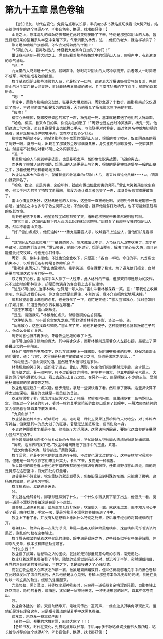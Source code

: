 # 第九十五章 黑色卷轴
        【告知书友，时代在变化，免费站点难以长存，手机app多书源站点切换看书大势所趋，站长给你推荐的这个换源APP，听书音色多、换源、找书都好使！】
       山顶之上，原本混乱的战场仿佛都是在此时变得安静了下来，特别是那些邙阴山的人马，皆是目瞪口呆的望着那从半空中栽落下来，气息消散的杨鬼，这...他们的老大，就这样被杀了？
       那可是神魄境的强者啊，怎么会死得如此的干脆？！
       “邙阴山的人，若再敢抵抗，休怪我九龙寨今日血洗了你们！”
       雷山身形落到一颗大树之上，虎目扫视着那些惶惶然中的邙阴山人马，厉喝声中，有着浓浓的杀气涌动。
       “杀！”
       九龙寨的人马则是士气大涨，暴喝声中，顿时将邙阴山的人马冲杀而开，后者等人一时间溃不成军，再难形成有效的抵御。
       牧尘望着邙阴山那些溃败的人马，也是松了一口气，运转着大浮屠诀吸收灵气恢复着，先前雷山的出手实在是太过果断，面对着杨鬼霎那间的虚弱，几乎毫不犹豫的下了杀手，彻底的将其斩杀。
       “嘭！”
       半空中，周野与柳宗的交战处，狂暴灵力爆发而开，周野急退了十数步，而那柳宗却仅仅退后了两步，不过他的面色却是极为的难看，因为他看见了杨鬼那冰凉下来的尸体。
       “废物！”
       柳宗心头微惊，旋即咬牙切齿的骂了一声，杨鬼这一死，基本就是葬送了他们的大好局面。
       “哈哈，柳宗，看来今日的事，你没办法如愿了！”周野也是在此时冷笑出声，杨鬼一死，他们这边士气大涨，而且关键是雷山也能腾出手来，与他联手对付柳宗，面对着两名神魄境初期的强者，就算这柳宗是神魄境中期，也难以讨到多少好处。
       柳宗面色阴晴不定，他望着那些溃不成军的邙阴山人马，恨恨的咬了咬牙，旋即阴森森的看了周野一眼，身形一动，出现在了那被牧尘轰得满身焦黑，身受重伤的柳暝身旁，一把将其抓住，然后毫不犹豫的对着邙阴山之外闪掠而去。
       “退！”
       那些柳域的人马见到柳宗退走，也是暴喝出声，旋即急忙脱离战圈，飞速的离去。
       而失去了柳域人马的相助，邙阴山的人马更是士气全失，很快的便是被攻进堡垒一般的山寨之中，接着便是开始有着跪地投降。
       牧尘站在高大的寨墙上，望着那些四散逃窜的邙阴山人马，看来以后这北灵境****中，邙阴山就要除名了。
       “哈哈，牧尘，真是厉害，这般年龄，就能布置出如此厉害的灵阵。”雷山大笑着落到牧尘身旁，他大手用力的拍了拍牧尘的肩膀，那股力道让得后者苦笑了一声，浑身骨头感觉都要散架了。
       雷山心情显然极好，这杨鬼是他的大对头，这些年一直被他压制，没想到今日却是能够一雪前耻，当然这之中也多亏了牧尘灵阵之助，不然的话，就算他能够打败杨鬼，也不可能如意轻易的取其性命。
       周野也是落下身来，他望着牧尘欣慰的笑了笑，看来这次把他带来果然是明智的啊。
       “雷大当家，这邙阴山剩下的人该怎么处理就交给你吧。”周野看了看那些投降的邙阴山人马，然后冲着雷山笑道。
       “好。”雷山点点头，他们这种****势力最需要人手，牧域看不上这些人，但他们却是看得上。
       “这邙阴山乃是北灵境****最强的势力，想来藏宝也不少，人马我们九龙寨收编了，至于那些藏宝，就由你们取走吧。”雷山笑道，他倒也不过分，邙阴山覆灭，解决了他心头大患，而且还能借此结交牧域，他也是心甘情愿。
       周野一笑，倒并未拒绝，不过也没全盘收下，只是道：“各自一半吧，今日的事，九龙寨也损失不小，以后我们还有的是合作的机会。”
       “那就多谢周兄了。”雷山也没矫情，抱拳笑道，现在得罪了柳域，为了避免他们报复，自然是要与牧域这边关系打好一些。
       双方有了协议，雷山挥手叫人拎了一人过来，此人格外的干瘦，但那双目却是颇为的狡诈，只不过此时的那种狡诈，却是因为满身的鲜血看上去有些凄惨。
       “这是邙阴山的二当家林候，也算是一号人物。”雷山冲着林候森森一笑，道：“带我们去收藏室吧，你若是对我们有用，你这命自然是能保住，不然的话，我不介意把你就地解决掉。”
       那林候望着雷山满脸的杀意，也是哆嗦了一下，连忙赔笑道：“雷大当家放心，我对这邙阴山了如指掌，知道宝贵的东西收藏在哪里。”
       “那还不带路！”雷山喝斥道。
       “是是，请随我来。”林候急忙点头，然后狼狈的在前引路。
       “这种墙头草，可不适合留在九龙寨。”周野望着林候的身影，淡淡一笑，道。
       “周兄放心，这些我自然知晓。”雷山笑了笑，他也不是傻子，这种能够轻易就背叛前主子的人，他怎么会留在身旁。
       周野闻言也就不再多说，带着牧尘迅速的跟了上去。
       这邙阴山的寨子颇为的庞大，其中房舍众多，而那林候则是带着众人左拐右拐，最后进了深处最庞大的一座院府。
       林候在那院府的书房停下，然后在那墙壁上一阵摸索，顿时墙壁缓缓的裂开，林候冲着雷山他们媚笑，道：“几位，这里就是杨鬼生前收藏宝贝之地，我也是偶然才发现...”
       “你先进去。”雷山淡淡的道，显然是不太信得过这家伙。
       林候尴尬的笑了笑，旋即走了进去，雷山，周野，牧尘他们见到果然无事后，这才跟上。
       那墙壁之后，是一间密室，只不过却是灯光明亮，密室并不算大，但其中却是宝气逼人，大量的灵币堆积得犹如小山，看上去起码上百万之巨，在另外一边，则是摆放了不少的玉简，显然是杨鬼收藏的灵诀等等之物。
       牧尘也是提起了一点兴趣，信步走进，拿起一些灵诀看了看，然后撇了撇嘴，这些灵诀算不得太过的深吸，最高的也就是一卷灵级的灵诀。
       牧尘随便看了看，便是对这些灵诀失去了兴趣，然后走向内部，这里摆放着一些精致的玉盒，他取过一个轻轻的打开，顿时一枚约莫手掌粗长的血参出现在了其眼中，一股浓郁而精纯的灵力伴随着香味自其中散发出来。
       “九须血参？”
       牧尘望着这株血参，眼睛顿时一亮，这可是一种比玉灵果还要珍稀的天材地宝，对于修炼大有裨益，但就是其中的灵力过于的狂暴，若是无法彻底炼化，反而伤及本身。
       不过这种顾虑牧尘却是不怕，他修炼了大浮屠诀，这灵诀格外霸道，要炼化这血参的狂暴灵力显然不在话下。
       而他若是能够彻底炼化这株成熟的九须血参，恐怕能够在短时间内直接达到灵轮境后期。
       “周叔，这东西归我了吧。”牧尘冲着周野摇了摇手中的玉盒，笑道。
       “此次你也有大功，随你挑选。”周野笑道。
       牧尘闻言，也是不客气的将其收进芥子镯，不过他也没太过的贪心，这些天材地宝虽然不错，但若是一味的依靠它们来提升实力，长久下来，反而是一种祸害。
       所以其他的那些看上去也还不错的天材地宝他就没有再眼馋，任由周野与雷山收走，而他则是晃悠在这密室中，目光四处的打量着。
       这密室并不算宽敞，牧尘很快的就走到尽头，但依旧没见到特殊的东西，只能撇了撇嘴，这杨鬼的收藏，也没多厉害啊。
       牧尘摇着头，就欲转身离去。
       咔。
       不过就在他转身时，脚掌却是踩到了什么，一个什么东西从脚下滚了出去，他低头一看，见到一道黑不溜秋的卷轴滚落在脚下不远处。
       这卷轴上沾满着灰尘，显然没怎么好好保存，牧尘眉头一皱，就欲走过去，但不知为何心中顿了顿，略作犹豫，手掌一吸，便是将那黑不溜秋的卷轴吸进了手中。
       牧尘上下看了看，并没有从这卷轴上看出什么特别之处来，然后漫不经心的将其缓缓的打开。
       卷轴打开，隐约有着一点黑光浮现，那是一些毫无规律的黑色线条，这些线条闪烁着淡淡的黑芒，散乱的勾勒在这卷轴上。
       牧尘眉头微皱的望着这些散乱的线条，眼中满是疑惑之色，这些线条似乎有些像是阵图，但却杂乱无章，根本没有阵法轨迹可言。
       “什么东西？”
       牧尘抿了抿嘴，这卷轴之内的图纹，就犹如无知孩童随意勾勒的东西，毫无用处。
       牧尘盯着这黑色卷轴看了半晌，隐隐的总感觉到有点不对，他沉吟了半晌，突然缓缓闭目，外界的声音逐渐的被他屏蔽，宁静之下，竟是直接进入了心阵状态。
       而就在牧尘进入心阵状态的那一霎，他虽是紧闭着双目，但却仿佛能够看见手中的黑色卷轴在此时爆发出了浓浓的黑光，然后他便是以心见到，卷轴上那些原本杂乱无章的光线，竟是在此时以一种玄奥的轨迹，缓缓的连接起来。
       光线勾勒，黑芒涌动，待得牧尘凝神看去时，只见得一道极端复杂晦涩的阵图，自那卷轴上跃然而现，隐约的看去，那阵图，犹如是一朵神秘黑莲，一种无法形容的凶气，自其中席卷而出。
       哼。
       牧尘身体猛的一颤，双目陡然睁开，喉咙间传出一道闷声，一丝血迹从其嘴角浮现出来，但他却是没有理会这些，只是眼带震动的望着手中这黑色卷轴。
       这东西，果然是一卷高级阵图！
       （新的一周，郑重的求推荐票，麻烦大家了！！）
       【告知书友，时代在变化，免费站点难以长存，手机app多书源站点切换看书大势所趋，站长给你推荐的这个换源APP，听书音色多、换源、找书都好使！】